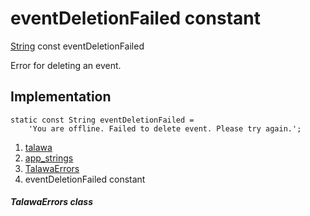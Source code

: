 
<div>

# eventDeletionFailed constant

</div>


[String](https://api.flutter.dev/flutter/dart-core/String-class.html)
const eventDeletionFailed



Error for deleting an event.



## Implementation

``` language-dart
static const String eventDeletionFailed =
    'You are offline. Failed to delete event. Please try again.';
```







1.  [talawa](../../index.md)
2.  [app_strings](../../constants_app_strings/)
3.  [TalawaErrors](../../constants_app_strings/TalawaErrors-class.md)
4.  eventDeletionFailed constant

##### TalawaErrors class







